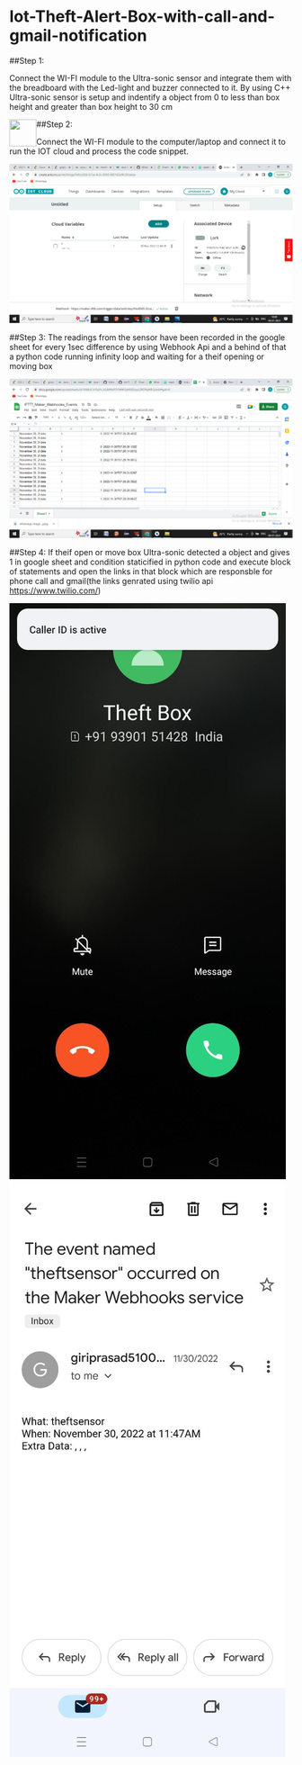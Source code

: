 # Iot-Theft-Alert-Box-with-call-and-gmail-notification

##Step 1:

Connect the WI-FI module to the Ultra-sonic sensor and integrate them with the breadboard with the Led-light and buzzer connected to it.
By using C++ Ultra-sonic sensor is setup and indentify a object from 0 to less than box height and greater than box height to 30 cm

<a href="url"><img src="https://github.com/giriprasad51/Iot-Theft-Alert-Box-with-call-and-gmail-notification/blob/main/imgs/Picture1.png" align="left" height="48" width="48" ></a>



##Step 2:

Connect the WI-FI module to the computer/laptop and connect it to run the IOT cloud and process the code snippet.

![App Screenshot](https://github.com/giriprasad51/Iot-Theft-Alert-Box-with-call-and-gmail-notification/blob/main/imgs/Screenshot%20(261).png)

##Step 3: 
The readings from the sensor have been recorded in the google sheet for every 1sec difference by using Webhook Api and a behind of that a python code running infinity loop and waiting for a theif opening or moving box

![App Screenshot](https://github.com/giriprasad51/Iot-Theft-Alert-Box-with-call-and-gmail-notification/blob/main/imgs/Screenshot%20(265).png)


##Step 4: 
If theif open or move box Ultra-sonic detected a object and gives 1 in google sheet and condition staticified in python code and execute block of statements and open the links in that block which are responsble for phone call and gmail(the links genrated using twilio api https://www.twilio.com/) 



![App Screenshot](https://github.com/giriprasad51/Iot-Theft-Alert-Box-with-call-and-gmail-notification/blob/main/imgs/WhatsApp%20Image%202023-01-08%20at%2011.23.56.jpeg)
![App Screenshot](https://github.com/giriprasad51/Iot-Theft-Alert-Box-with-call-and-gmail-notification/blob/main/imgs/WhatsApp%20Image%202023-01-08%20at%2010.22.18.jpeg)

